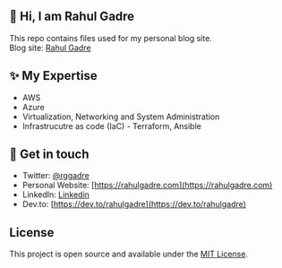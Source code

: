 

## 👋  Hi, I am Rahul Gadre

This repo contains files used for my personal blog site.<br>
Blog site: <a href="https://rahulgadre.github.io/" target="_blank" rel="noopener">Rahul Gadre</a>

## ✨ My Expertise
- AWS
- Azure
- Virtualization, Networking and System Administration
- Infrastrucutre as code (IaC) - Terraform, Ansible


## 💌 Get in touch
- Twitter: [@rggadre](https://twitter.com/rggadre)
- Personal Website: [https://rahulgadre.com](https://rahulgadre.com)
- LinkedIn: [Linkedin](https://www.linkedin.com/in/rahulgadre/)
- Dev.to: [https://dev.to/rahulgadre](https://dev.to/rahulgadre)

## License
This project is open source and available under the [MIT License](LICENSE).
 
